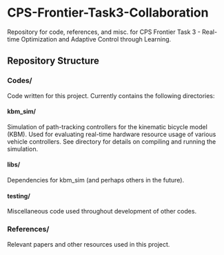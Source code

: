 # CPS-Frontier-Task3-Collaboration
Repository for code, references, and misc. for CPS Frontier Task 3 - Real-time Optimization and Adaptive Control through Learning.

## Repository Structure

### Codes/
Code written for this project. Currently contains the following directories:

#### kbm_sim/
Simulation of path-tracking controllers for the kinematic bicycle model (KBM). Used for evaluating real-time hardware resource usage of various vehicle controllers.
See directory for details on compiling and running the simulation.

#### libs/
Dependencies for kbm_sim (and perhaps others in the future).

#### testing/
Miscellaneous code used throughout development of other codes. 

### References/
Relevant papers and other resources used in this project.

